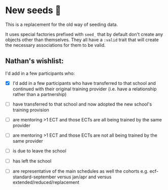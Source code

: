 # New seeds 🌱

This is a replacement for the old way of seeding data.

It uses special factories prefixed with `seed_` that by default don't create any
objects other than themselves. They all have a `:valid` trait that will create
the necessary associations for them to be valid.

## Nathan's wishlist:

I'd add in a few participants who:

- [x] I'd add in a few participants who have transferred to that school and
      continued with their original training provider (i.e. have a relationship
      rather than a partnership)
- [ ] have transferred to that school and now adopted the new school's training provision
- [ ] are mentoring >1 ECT and those ECTs are all being trained by the same provider
- [ ] are mentoring >1 ECT and those ECTs are not all being trained by the same provider
- [ ] is due to leave the school
- [ ] has left the school
- [ ] are representative of the main schedules as well the cohorts e.g.
      ecf-standard-september versus jan/apr and versus
      extended/reduced/replacement


